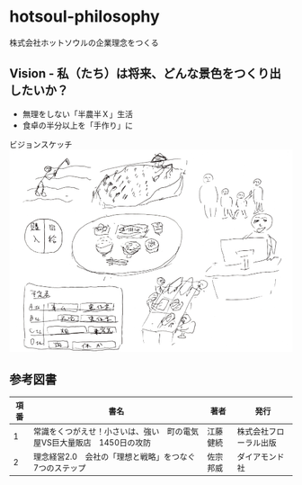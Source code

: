 # hotsoul-philosophy
株式会社ホットソウルの企業理念をつくる

## Vision - 私（たち）は将来、どんな景色をつくり出したいか？
- 無理をしない「半農半Ｘ」生活
- 食卓の半分以上を「手作り」に

ビジョンスケッチ    
<img src="img/ビジョンスケッチ.png" alt="ビジョンスケッチ" title="ビジョンスケッチ" width="600" height="">

## 参考図書

項番|書名|著者|発行
----|----|----|----
1|常識をくつがえせ！小さいは、強い　町の電気屋VS巨大量販店　1450日の攻防|江藤 健続|株式会社フローラル出版
2|理念経営2.0　会社の「理想と戦略」をつなぐ7つのステップ|佐宗 邦威|ダイアモンド社
